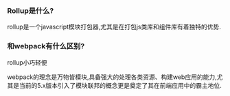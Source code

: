 ### Rollup是什么?

rollup是一个javascript模块打包器,尤其是在打包js类库和组件库有着独特的优势.

### 和webpack有什么区别?

rollup小巧轻便

webpack的理念是万物皆模块,具备强大的处理各类资源、构建web应用的能力,尤其是当前的5.x版本引入了模块联邦的概念更是奠定了其在前端应用中的霸主地位.

### 